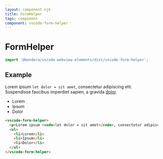 ```yaml
---
layout: component.njk
title: FormHelper
tags: component
component: vscode-form-helper
---
```


# FormHelper

```typescript
import '@bendera/vscode-webview-elements/dist/vscode-form-helper';
```

## Example

<component-preview>
  <vscode-form-helper>
    <p>Lorem ipsum <code>let dolor = sit amet</code>, consectetur adipiscing elit. <span class="error">Suspendisse</span> faucibus imperdiet sapien, a gravida <a href="#">dolor</a>.</p>
    <ul>
      <li>Lorem</li>
      <li>Ipsum</li>
      <li>Dolor</li>
    </ul>
  </vscode-form-helper>
</component-preview>

```html
<vscode-form-helper>
  <p>Lorem ipsum <code>let dolor = sit amet</code>, consectetur adipiscing elit. <span class="error">Suspendisse</span> faucibus imperdiet sapien, a gravida <a href="#">dolor</a>.</p>
  <ul>
    <li>Lorem</li>
    <li>Ipsum</li>
    <li>Dolor</li>
  </ul>
</vscode-form-helper>
```
